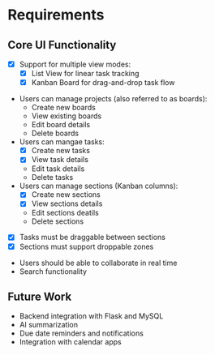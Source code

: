 # Requirements

## Core UI Functionality
- [x] Support for multiple view modes:
  - [x] List View for linear task tracking
  - [x] Kanban Board for drag-and-drop task flow
- Users can manage projects (also referred to as boards):
  - Create new boards
  - View existing boards
  - Edit board details
  - Delete boards
- Users can mangae tasks:
  - [x] Create new tasks
  - [x] View task details
  - Edit task details
  - Delete tasks
- Users can manage sections (Kanban columns):
  - [x] Create new sections
  - [x] View sections details
  - Edit sections deatils
  - Delete sections
- [x] Tasks must be draggable between sections
- [x] Sections must support droppable zones
- Users should be able to collaborate in real time
- Search functionality

## Future Work
- Backend integration with Flask and MySQL
- AI summarization
- Due date reminders and notifications
- Integration with calendar apps
